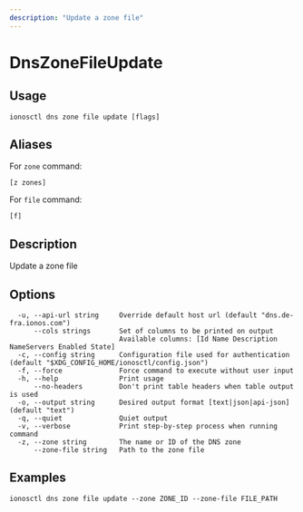 ```yaml
---
description: "Update a zone file"
---
```


# DnsZoneFileUpdate

## Usage

```text
ionosctl dns zone file update [flags]
```

## Aliases

For `zone` command:

```text
[z zones]
```

For `file` command:

```text
[f]
```

## Description

Update a zone file

## Options

```text
  -u, --api-url string     Override default host url (default "dns.de-fra.ionos.com")
      --cols strings       Set of columns to be printed on output 
                           Available columns: [Id Name Description NameServers Enabled State]
  -c, --config string      Configuration file used for authentication (default "$XDG_CONFIG_HOME/ionosctl/config.json")
  -f, --force              Force command to execute without user input
  -h, --help               Print usage
      --no-headers         Don't print table headers when table output is used
  -o, --output string      Desired output format [text|json|api-json] (default "text")
  -q, --quiet              Quiet output
  -v, --verbose            Print step-by-step process when running command
  -z, --zone string        The name or ID of the DNS zone
      --zone-file string   Path to the zone file
```

## Examples

```text
ionosctl dns zone file update --zone ZONE_ID --zone-file FILE_PATH
```

